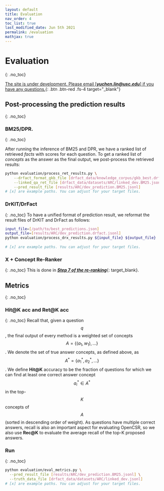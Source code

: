 ```yaml
---
layout: default
title: Evaluation
nav_order: 4
toc_list: true
last_modified_date: Jun 5th 2021
permalink: /evaluation
mathjax: true
---
```


# Evaluation 
{: .no_toc}

[The site is under development. Please email [***yuchen.lin@usc.edu***] if you have any questions.](){: .btn .btn-red .fs-4 target="_blank"}

## Post-processing the prediction results 
{: .no_toc}


### BM25/DPR.
{: .no_toc}


After running the inference of BM25 and DPR, we have a ranked list of retrieved *facts* with scores for each question. To get a ranked list of *concepts* as the answer as the final output, we post-process the retrieved results:

```bash
python evaluation/process_ret_results.py \
    --drfact_format_gkb_file [drfact_data/knowledge_corpus/gkb_best.drfact_format.jsonl] \
    --linked_qa_ret_file [drfact_data/datasets/ARC/linked_dev.BM25.jsonl] \
    --pred_result_file [results/ARC/dev_prediction.BM25.jsonl]
# [x] are example paths. You can adjust for your target files.
```

### DrKIT/DrFact
{: .no_toc}
To have a unified format of prediction result, we reformat the result files of DrKIT and DrFact as follows:
 
```bash
input_file=[/path/to/best_predictions.json]
output_file=[results/ARC/dev_prediction.drfact.jsonl]
python evaluation/process_drx_results.py ${input_file} ${output_file}
    
# [x] are example paths. You can adjust for your target files.
```

### X + Concept Re-Ranker 
{: .no_toc}
This is done in [***Step 7 of the re-ranking***](/methods/dpr#step-7-dpr-retrieval-formatting-for-each-dataset){: target_blank}.

## Metrics 
{: .no_toc}

### Hit@K acc and Ret@K acc
{: .no_toc}
Recall that, given a question $$q$$, the final output of every method is a weighted set of concepts $$A=\{(a_1, w_1), \dots \}$$. 
We denote the set of true answer concepts, as defined above, as $$A^*=\{a_1^*, a_2^*, \dots \}$$.   We define **Hit@K** accuracy to be the fraction of questions for which we can find at least one correct answer concept $$a_i^*\in A^*$$ in the top-$$K$$ concepts of $$A$$ (sorted in descending order of weight). 
As questions have multiple correct answers, recall is also an important aspect for evaluating OpenCSR, so we also 
use **Rec@K** to evaluate the average recall of the top-K proposed answers.

### Run
{: .no_toc}

```bash
python evaluation/eval_metrics.py \
  --pred_result_file [results/ARC/dev_prediction.BM25.jsonl] \
  --truth_data_file [drfact_data/datasets/ARC/linked_dev.jsonl]
# [x] are example paths. You can adjust for your target files.
```

